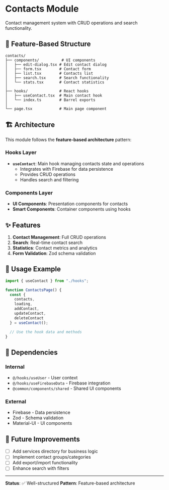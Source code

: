 # Contacts Module

Contact management system with CRUD operations and search functionality.

## 📁 Feature-Based Structure

```
contacts/
├── components/          # UI components
│   ├── edit-dialog.tsx # Edit contact dialog
│   ├── form.tsx        # Contact form
│   ├── list.tsx        # Contacts list
│   ├── search.tsx      # Search functionality
│   └── stats.tsx       # Contact statistics
│
├── hooks/              # React hooks
│   ├── useContact.tsx  # Main contact hook
│   └── index.ts        # Barrel exports
│
└── page.tsx            # Main page component
```

## 🏗️ Architecture

This module follows the **feature-based architecture** pattern:

### Hooks Layer
- **`useContact`**: Main hook managing contacts state and operations
  - Integrates with Firebase for data persistence
  - Provides CRUD operations
  - Handles search and filtering

### Components Layer
- **UI Components**: Presentation components for contacts
- **Smart Components**: Container components using hooks

## ✨ Features

1. **Contact Management**: Full CRUD operations
2. **Search**: Real-time contact search
3. **Statistics**: Contact metrics and analytics
4. **Form Validation**: Zod schema validation

## 📝 Usage Example

```typescript
import { useContact } from "./hooks";

function ContactsPage() {
  const {
    contacts,
    loading,
    addContact,
    updateContact,
    deleteContact
  } = useContact();

  // Use the hook data and methods
}
```

## 🔗 Dependencies

### Internal
- `@/hooks/useUser` - User context
- `@/hooks/useFirebaseData` - Firebase integration
- `@common/components/shared` - Shared UI components

### External
- Firebase - Data persistence
- Zod - Schema validation
- Material-UI - UI components

## 🚀 Future Improvements

- [ ] Add services directory for business logic
- [ ] Implement contact groups/categories
- [ ] Add export/import functionality
- [ ] Enhance search with filters

---

**Status**: ✅ Well-structured
**Pattern**: Feature-based architecture

